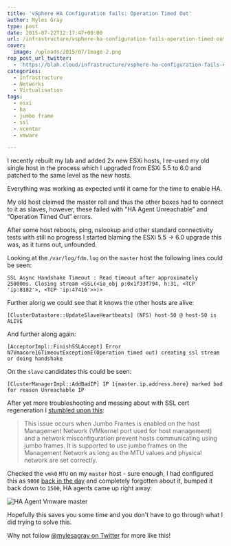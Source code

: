 ```yaml
---
title: 'vSphere HA Configuration fails: Operation Timed Out'
author: Myles Gray
type: post
date: 2015-07-22T12:17:47+00:00
url: /infrastructure/vsphere-ha-configuration-fails-operation-timed-out/
cover:
  image: /uploads/2015/07/Image-2.png
rop_post_url_twitter:
  - 'https://blah.cloud/infrastructure/vsphere-ha-configuration-fails-operation-timed-out/?utm_source=ReviveOldPost&utm_medium=social&utm_campaign=ReviveOldPost'
categories:
  - Infrastructure
  - Networks
  - Virtualisation
tags:
  - esxi
  - ha
  - jumbo frame
  - ssl
  - vcenter
  - vmware

---
```

I recently rebuilt my lab and added 2x new ESXi hosts, I re-used my old single host in the process which I upgraded from ESXi 5.5 to 6.0 and patched to the same level as the new hosts.

Everything was working as expected until it came for the time to enable HA.

My old host claimed the master roll and thus the other boxes had to connect to it as slaves, however, these failed with &#8220;HA Agent Unreachable&#8221; and &#8220;Operation Timed Out&#8221; errors.

After some host reboots, ping, nslookup and other standard connectivity tests with still no progress I started blaming the ESXi 5.5 -> 6.0 upgrade this was, as it turns out, unfounded.

Looking at the `/var/log/fdm.log` on the `master` host the following lines could be seen:

    SSL Async Handshake Timeout : Read timeout after approximately 25000ms. Closing stream <SSL(<io_obj p:0x1f33f794, h:31, <TCP 'ip:8182'>, <TCP 'ip:47416'>>)>
    

Further along we could see that it knows the other hosts are alive:

    [ClusterDatastore::UpdateSlaveHeartbeats] (NFS) host-50 @ host-50 is ALIVE
    

And further along again:

    [AcceptorImpl::FinishSSLAccept] Error N7Vmacore16TimeoutExceptionE(Operation timed out) creating ssl stream or doing handshake
    

On the `slave` candidates this could be seen:

    [ClusterManagerImpl::AddBadIP] IP 1{master.ip.address.here} marked bad for reason Unreachable IP
    

After yet more troubleshooting and messing about with SSL cert regeneration I [stumbled upon this][1]:

> This issue occurs when Jumbo Frames is enabled on the host Management Network (VMkernel port used for host management) and a network misconfiguration prevent hosts communicating using jumbo frames. It is supported to use jumbo frames on the Management Network as long as the MTU values and physical network are set correctly.

Checked the `vmk0` `MTU` on my `master` host - sure enough, I had configured this as `9000` [back in the day][2] and completely forgotten about it, bumped it back down to `1500`, HA agents came up right away:

![HA Agent Vmware master][3] 

Hopefully this saves you some time and you don't have to go through what I did trying to solve this.

Why not follow [@mylesagray on Twitter][4] for more like this!

 [1]: http://kb.vmware.com/selfservice/microsites/search.do?language=en_US&cmd=displayKC&externalId=2011974&src=vmw_so_vex_mgray_1080
 [2]: /?s=jumbo%20frames
 [3]: /uploads/2015/07/Image-2.png
 [4]: https://twitter.com/mylesagray